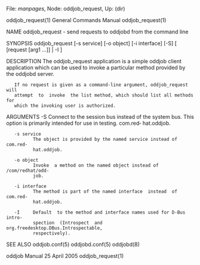File: *manpages*,  Node: oddjob_request,  Up: (dir)

oddjob_request(1)           General Commands Manual          oddjob_request(1)



NAME
       oddjob_request - send requests to oddjobd from the command line


SYNOPSIS
       oddjob_request  [-s service] [-o object] [-i interface] [-S] [ [request
       [arg1 ...]] | -I ]


DESCRIPTION
       The oddjob_request application is a simple  oddjob  client  application
       which can be used to invoke a particular method provided by the oddjobd
       server.

       If no request is given as a command-line argument, oddjob_request  will
       attempt  to  invoke  the list method, which should list all methods for
       which the invoking user is authorized.


ARGUMENTS
       -S     Connect to the session bus instead  of  the  system  bus.   This
              option  is  primarily  intended  for  use  in testing.  com.red‐
              hat.oddjob.

       -s service
              The object is provided by the named service instead of  com.red‐
              hat.oddjob.

       -o object
              Invoke  a method on the named object instead of /com/redhat/odd‐
              job.

       -i interface
              The method is part of the named interface  instead  of  com.red‐
              hat.oddjob.

       -I     Default  to the method and interface names used for D-Bus intro‐
              spection  (Introspect  and  org.freedesktop.DBus.Introspectable,
              respectively).

SEE ALSO
       oddjob.conf(5) oddjobd.conf(5) oddjobd(8)



oddjob Manual                    25 April 2005               oddjob_request(1)
